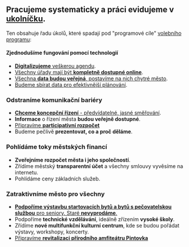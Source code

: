 
## Pracujeme systematicky a práci evidujeme v [ukolníčku](https://redmine.pirati.cz/projects/zastupitelsky-klub-tabor).
Ten obsahuje řadu úkolů, které spadají pod "programové cíle" [volebního programu](/volby/):

#### Zjednodušíme fungování pomocí <a name="tech">technologií</a>
- [__Digitalizujeme__ veškerou agendu](https://redmine.pirati.cz/issues/20807). <i style="color: orange" class="fas fa-cogs"></i>
- [Všechny úřady mají být __kompletně dostupné online__](https://redmine.pirati.cz/issues/20807). <i style="color: orange" class="fas fa-cogs"></i>
- [Všechna __data budou veřejná__, postavíme na nich chytré město](https://redmine.pirati.cz/issues/20809). <i style="color: orange" class="fas fa-cogs"></i>
- [Budeme sbírat data pro efektivnější plánování](https://redmine.pirati.cz/issues/20809). <i style="color: orange" class="fas fa-cogs"></i>

### Odstraníme komunikační <a name="bari">bariéry</a>
- [__Chceme koncepční řízení__ - předvídatelné, jasné směřování](https://redmine.pirati.cz/issues/20811). <i style="color: orange" class="fas fa-cogs"></i>
- __Informace__ o řízení města __budou veřejně dostupné__.
- [Připravíme __participativní rozpočet__](https://redmine.pirati.cz/issues/20815) <i style="color: green" class="fas fa-check"></i>
- Budeme pečlivě __prezentovat, co a proč děláme__. <i style="color: green" class="fas fa-check"></i>

### Pohlídáme toky městských financí
- __Zveřejníme rozpočet města i jeho společností__.
- Zřídíme městský __transparentní účet__ a všechny smlouvy vyvěsíme na internetu. <i style="color: grey" class="fas fa-clock"></i>
- Pohlídáme ceny základních služeb.

### Zatraktivníme město pro všechny
- [__Podpoříme výstavbu startovacích bytů a bytů s pečovatelskou službou__ pro seniory.
Staré __nevyprodáme__.](https://redmine.pirati.cz/issues/20819) <i style="color: orange" class="fas fa-cogs"></i>
- Podpoříme __technické vzdělávání__, ideálně zřízením __vysoké školy__. <i style="color: orange" class="fas fa-cogs"></i>
- Zřídíme __nové multifunkční kulturní centrum__, kde se budou pořádat výstavy, workshopy, koncerty. <i style="color: orange" class="fas fa-cogs"></i>
- [Připravíme __revitalizaci přírodního amfiteátru Pintovka__](https://redmine.pirati.cz/issues/20825) <i style="color: orange" class="fas fa-cogs"></i>
